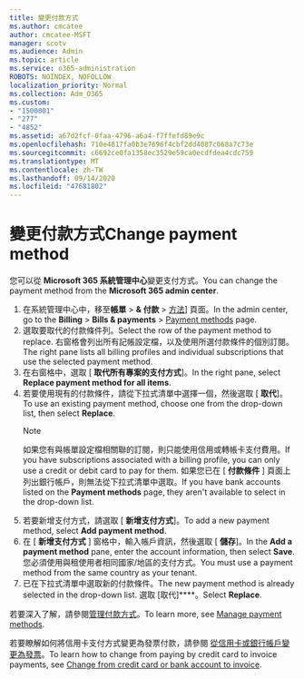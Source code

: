 ```yaml
---
title: 變更付款方式
ms.author: cmcatee
author: cmcatee-MSFT
manager: scotv
ms.audience: Admin
ms.topic: article
ms.service: o365-administration
ROBOTS: NOINDEX, NOFOLLOW
localization_priority: Normal
ms.collection: Adm_O365
ms.custom:
- "1500001"
- "277"
- "4852"
ms.assetid: a67d2fcf-0faa-4796-a6a4-f7ffefd89e9c
ms.openlocfilehash: 710e4817fa0b3e7696f4cbf2dd4087c068a7c73e
ms.sourcegitcommit: c6692ce0fa1358ec3529e59ca0ecdfdea4cdc759
ms.translationtype: MT
ms.contentlocale: zh-TW
ms.lasthandoff: 09/14/2020
ms.locfileid: "47681802"
---
```

# <a name="change-payment-method"></a><span data-ttu-id="adf33-102">變更付款方式</span><span class="sxs-lookup"><span data-stu-id="adf33-102">Change payment method</span></span>

<span data-ttu-id="adf33-103">您可以從 **Microsoft 365 系統管理中心**變更支付方式。</span><span class="sxs-lookup"><span data-stu-id="adf33-103">You can change the payment method from the **Microsoft 365 admin center**.</span></span>
  
1. <span data-ttu-id="adf33-104">在系統管理中心中，移至**帳單**  >  **& 付款**  >  [方法](https://go.microsoft.com/fwlink/p/?linkid=2018806)] 頁面。</span><span class="sxs-lookup"><span data-stu-id="adf33-104">In the admin center, go to the **Billing** > **Bills & payments** > [Payment methods](https://go.microsoft.com/fwlink/p/?linkid=2018806) page.</span></span>
2. <span data-ttu-id="adf33-105">選取要取代的付款條件列。</span><span class="sxs-lookup"><span data-stu-id="adf33-105">Select the row of the payment method to replace.</span></span> <span data-ttu-id="adf33-106">右窗格會列出所有記帳設定檔，以及使用所選付款條件的個別訂閱。</span><span class="sxs-lookup"><span data-stu-id="adf33-106">The right pane lists all billing profiles and individual subscriptions that use the selected payment method.</span></span>
3. <span data-ttu-id="adf33-107">在右窗格中，選取 [ **取代所有專案的支付方式**]。</span><span class="sxs-lookup"><span data-stu-id="adf33-107">In the right pane, select **Replace payment method for all items**.</span></span>
4. <span data-ttu-id="adf33-108">若要使用現有的付款條件，請從下拉式清單中選擇一個，然後選取 [ **取代**]。</span><span class="sxs-lookup"><span data-stu-id="adf33-108">To use an existing payment method, choose one from the drop-down list, then select **Replace**.</span></span>
    > [!NOTE]
    > <span data-ttu-id="adf33-109">如果您有與帳單設定檔相關聯的訂閱，則只能使用信用或轉帳卡支付費用。</span><span class="sxs-lookup"><span data-stu-id="adf33-109">If you have subscriptions associated with a billing profile, you can only use a credit or debit card to pay for them.</span></span> <span data-ttu-id="adf33-110">如果您已在 [ **付款條件** ] 頁面上列出銀行帳戶，則無法從下拉式清單中選取。</span><span class="sxs-lookup"><span data-stu-id="adf33-110">If you have bank accounts listed on the **Payment methods** page, they aren't available to select in the drop-down list.</span></span>
5. <span data-ttu-id="adf33-111">若要新增支付方式，請選取 [ **新增支付方式**]。</span><span class="sxs-lookup"><span data-stu-id="adf33-111">To add a new payment method, select **Add payment method**.</span></span>
6. <span data-ttu-id="adf33-112">在 [ **新增支付方式** ] 窗格中，輸入帳戶資訊，然後選取 [ **儲存**]。</span><span class="sxs-lookup"><span data-stu-id="adf33-112">In the **Add a payment method** pane, enter the account information, then select **Save**.</span></span> <span data-ttu-id="adf33-113">您必須使用與租使用者相同國家/地區的支付方式。</span><span class="sxs-lookup"><span data-stu-id="adf33-113">You must use a payment method from the same country as your tenant.</span></span>
7. <span data-ttu-id="adf33-114">已在下拉式清單中選取新的付款條件。</span><span class="sxs-lookup"><span data-stu-id="adf33-114">The new payment method is already selected in the drop-down list.</span></span> <span data-ttu-id="adf33-115">選取 [取代]\*\*\*\*。</span><span class="sxs-lookup"><span data-stu-id="adf33-115">Select **Replace**.</span></span>

<span data-ttu-id="adf33-116">若要深入了解，請參閱[管理付款方式](https://docs.microsoft.com/microsoft-365/commerce/billing-and-payments/manage-payment-methods)。</span><span class="sxs-lookup"><span data-stu-id="adf33-116">To learn more, see [Manage payment methods](https://docs.microsoft.com/microsoft-365/commerce/billing-and-payments/manage-payment-methods).</span></span>

<span data-ttu-id="adf33-117">若要瞭解如何將信用卡支付方式變更為發票付款，請參閱 [從信用卡或銀行帳戶變更為發票](https://docs.microsoft.com/microsoft-365/commerce/billing-and-payments/change-payment-method#change-from-credit-card-or-bank-account-to-invoice)。</span><span class="sxs-lookup"><span data-stu-id="adf33-117">To learn how to change from paying by credit card to invoice payments, see [Change from credit card or bank account to invoice](https://docs.microsoft.com/microsoft-365/commerce/billing-and-payments/change-payment-method#change-from-credit-card-or-bank-account-to-invoice).</span></span>